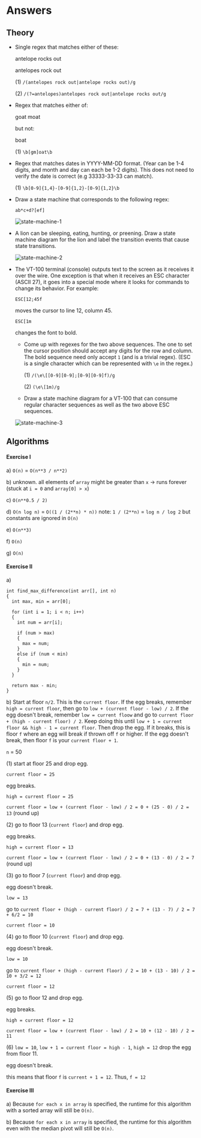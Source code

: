 # Answers

## Theory

* Single regex that matches either of these:

  antelope rocks out

  antelopes rock out

  (1) `/(antelopes rock out|antelope rocks out)/g`

  (2) `/(?=antelopes)antelopes rock out|antelope rocks out/g`

* Regex that matches either of:

  goat
  moat

  but not:

  boat

  (1) `\b[gm]oat\b`

* Regex that matches dates in YYYY-MM-DD format. (Year can be 1-4 digits, and
  month and day can each be 1-2 digits). This does not need to verify the date
  is correct (e.g 33333-33-33 can match).

  (1) `\b[0-9]{1,4}-[0-9]{1,2}-[0-9]{1,2}\b`

* Draw a state machine that corresponds to the following regex:

      ab*c+d?[ef]

  ![state-machine-1](/Sprint-Challenge--Theory-Algorithms/assets/state-machine-1.jpeg)

* A lion can be sleeping, eating, hunting, or preening. Draw a state
  machine diagram for the lion and label the transition events that
  cause state transitions.

  ![state-machine-2](/Sprint-Challenge--Theory-Algorithms/assets/state-machine-2.png)

* The VT-100 terminal (console) outputs text to the screen as it
  receives it over the wire. One exception is that when it receives an
  ESC character (ASCII 27), it goes into a special mode where it looks
  for commands to change its behavior. For example:

      ESC[12;45f

  moves the cursor to line 12, column 45.

      ESC[1m

  changes the font to bold.

  * Come up with regexes for the two above sequences. The one to set the
    cursor position should accept any digits for the row and column. The
    bold sequence need only accept `1` (and is a trivial regex). (ESC is
    a single character which can be represented with `\e` in the regex.)

    (1) `/(\e\[[0-9][0-9];[0-9][0-9]f)/g`

    (2) `(\e\[1m)/g`

  * Draw a state machine diagram for a VT-100 that can consume regular
    character sequences as well as the two above ESC sequences.

  ![state-machine-3](/Sprint-Challenge--Theory-Algorithms/assets/state-machine-3.jpeg)

## Algorithms

#### Exercise I

a) `O(n)` = `O(n**3 / n**2)`

b) unknown. all elements of `array` might be greater than `x` -> runs forever (stuck at `i = 0` and `array[0] > x`)

c) `O(n**0.5 / 2)`

d) `O(n log n)` = `O((1 / (2**n) * n))` note: `1 / (2**n)` = `log n / log 2` but constants are ignored in `O(n)`

e) `O(n**3)`

f) `O(n)`

g) `O(n)`

#### Exercise II

a)

```
int find_max_difference(int arr[], int n)
{
  int max, min = arr[0];

  for (int i = 1; i < n; i++)
  {
    int num = arr[i];

    if (num > max)
    {
      max = num;
    }
    else if (num < min)
    {
      min = num;
    }
  }

  return max - min;
}
```

b) Start at floor `n/2`. This is the `current floor`. If the egg breaks, remember `high = current floor`, then go to `low + (current floor - low) / 2`. If the egg doesn't break, remember `low = current floow` and go to `current floor + (high - current floor) / 2`. Keep doing this until `low + 1 = current floor && high - 1 = current floor`. Then drop the egg. If it breaks, this is floor `f` where an egg will break if thrown off `f` or higher. If the egg doesn't break, then floor `f` is your `current floor + 1`.

`n` = 50

(1) start at floor 25 and drop egg.

`current floor = 25`

egg breaks.

`high = current floor = 25`

`current floor = low + (current floor - low) / 2 = 0 + (25 - 0) / 2 = 13` (round up)

(2) go to floor 13 (`current floor`) and drop egg.

egg breaks.

`high = current floor = 13`

`current floor = low + (current floor - low) / 2 = 0 + (13 - 0) / 2 = 7` (round up)

(3) go to floor 7 (`current floor`) and drop egg.

egg doesn't break.

`low = 13`

go to `current floor + (high - current floor) / 2 = 7 + (13 - 7) / 2 = 7 + 6/2 = 10`

`current floor = 10`

(4) go to floor 10 (`current floor`) and drop egg.

egg doesn't break.

`low = 10`

go to `current floor + (high - current floor) / 2 = 10 + (13 - 10) / 2 = 10 + 3/2 = 12`

`current floor = 12`

(5) go to floor 12 and drop egg.

egg breaks.

`high = current floor = 12`

`current floor = low + (current floor - low) / 2 = 10 + (12 - 10) / 2 = 11`

(6) `low = 10`, `low + 1 = current floor = high - 1`, `high = 12` drop the egg from floor 11.

egg doesn't break.

this means that floor `f` is `current + 1 = 12`. Thus, `f = 12`

#### Exercise III

a) Because `for each x in array` is specified, the runtime for this algorithm with a sorted array will still be `O(n)`.

b) Because `for each x in array` is specified, the runtime for this algorithm even with the median pivot will still be `O(n)`.
